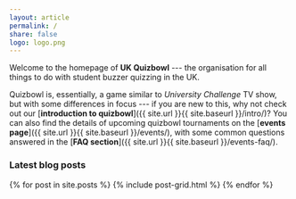 ```yaml
---
layout: article
permalink: /
share: false
logo: logo.png
---
```


Welcome to the homepage of **UK Quizbowl** --- the organisation for all things to do with student buzzer quizzing in the UK.

Quizbowl is, essentially, a game similar to *University Challenge* TV show, but with some differences in focus ---  if you are new to this, why not check out our [**introduction to quizbowl**]({{ site.url }}{{ site.baseurl }}/intro/)? You can also find the details of upcoming quizbowl tournaments on the [**events page**]({{ site.url }}{{ site.baseurl }}/events/), with some common questions answered in the [**FAQ section**]({{ site.url }}{{ site.baseurl }}/events-faq/).


### Latest blog posts

<div class="tiles">
{% for post in site.posts %}
	{% include post-grid.html %}
{% endfor %}
</div><!-- /.tiles -->

